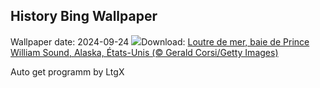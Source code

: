 ## History Bing Wallpaper
Wallpaper date: 2024-09-24
![](https://www.bing.com/th?id=OHR.IcebergOtter_FR-CA8578551199_UHD.jpg&w=1000)Download: [Loutre de mer, baie de Prince William Sound, Alaska, États-Unis (© Gerald Corsi/Getty Images)](https://www.bing.com/th?id=OHR.IcebergOtter_FR-CA8578551199_UHD.jpg)

Auto get programm by LtgX
